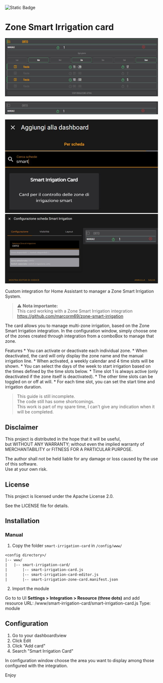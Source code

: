 ![Static Badge](https://img.shields.io/badge/version-v1.0.0_beta-brightgreen)

# Zone Smart Irrigation card


![Preview](images/screen.jpg)

![Preview](images/screen_off.jpg)

![Preview](images/search_card.jpg) ![Preview](images/config_card.jpg)

Custom integration for Home Assistant to manager a Zone Smart Irrigation System.

> ⚠️ **Nota importante:**  
> This card working with a Zone Smart Irrigation integration
> https://github.com/marcorm69/zone-smart-irrigation

The card allows you to manage multi-zone irrigation, based on the Zone Smart Irrigation integration.
In the configuration window, simply choose one of the zones created through integration from a comboBox to manage that zone.

Features
	* You can activate or deactivate each individual zone.
	* When deactivated, the card will only display the zone name and the manual irrigation line.
	* When activated, a weekly calendar and 4 time slots will be shown.
	* You can select the days of the week to start irrigation based on the times defined by the time slots below.
	* Time slot 1 is always active (only deactivated if the zone itself is deactivated).
	* The other time slots can be toggled on or off at will.
	* For each time slot, you can set the start time and irrigation duration.



> This guide is still incomplete.  
> The code still has some shortcomings.  
> This work is part of my spare time, I can't give any indication when it will be completed.  


## Disclaimer

This project is distributed in the hope that it will be useful,  
but WITHOUT ANY WARRANTY; without even the implied warranty of  
MERCHANTABILITY or FITNESS FOR A PARTICULAR PURPOSE.  

The author shall not be held liable for any damage or loss caused by the use of this software.  
Use at your own risk.


## License

This project is licensed under the Apache License 2.0.

See the LICENSE file for details.


## Installation

### Manual

1. Copy the folder `smart-irrigation-card` in `/config/www/`
```
<config directory>/
|-- www/
|   |-- smart-irrigation-card/
|       |-- smart-irrigation-card.js
|       |-- smart-irrigation-card-editor.js
|       |-- smart-irrigation-zone-card.manifest.json
```

2. Import the module

Go to to UI **Settings > Integration > Resource (three dots)** and add resource 
URL: <config directory>/www/smart-irrigation-card/smart-irrigation-card.js
Type: module

## Configuration

1. Go to your dashboard\view
2. Click Edit 
3. Click "Add card"
4. Search "Smart Irrigation Card"

In configuration window choose the area you want to display among those configured with the integration.

Enjoy

